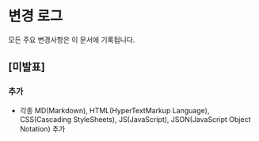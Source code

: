 # 변경 로그
모든 주요 변경사항은 이 문서에 기록됩니다.

## [미발표]
### 추가
- 각종 MD(Markdown), HTML(HyperTextMarkup Language), CSS(Cascading StyleSheets), JS(JavaScript), JSON(JavaScript Object Notation) 추가